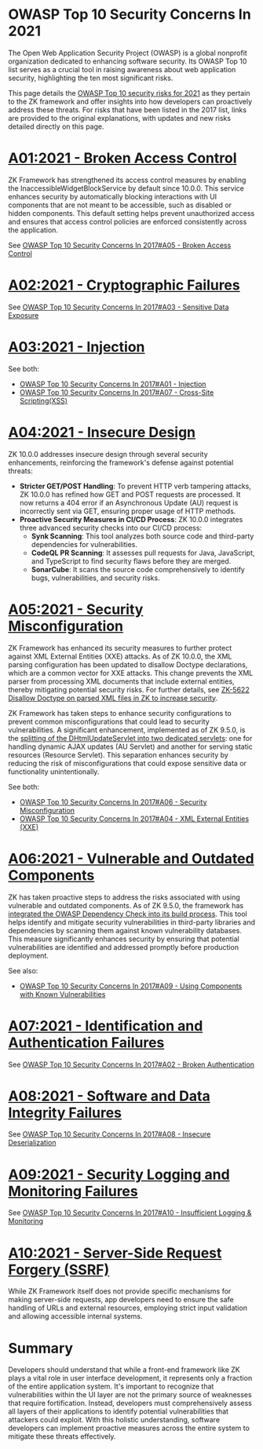 # OWASP Top 10 Security Concerns In 2021

The Open Web Application Security Project (OWASP) is a global nonprofit
organization dedicated to enhancing software security. Its OWASP Top 10
list serves as a crucial tool in raising awareness about web application
security, highlighting the ten most significant risks.

This page details the [OWASP Top 10 security risks for
2021](https://owasp.org/Top10/) as they pertain to the ZK framework and
offer insights into how developers can proactively address these
threats. For risks that have been listed in the 2017 list, links are
provided to the original explanations, with updates and new risks
detailed directly on this page.

# [A01:2021 - Broken Access Control](https://owasp.org/Top10/A01_2021-Broken_Access_Control/)

ZK Framework has strengthened its access control measures by enabling
the InaccessibleWidgetBlockService by default since 10.0.0. This service
enhances security by automatically blocking interactions with UI
components that are not meant to be accessible, such as disabled or
hidden components. This default setting helps prevent unauthorized
access and ensures that access control policies are enforced
consistently across the application.

See [OWASP Top 10 Security Concerns In 2017#A05 - Broken Access Control]({{site.baseurl}}/zk_dev_ref/security_tips/owasp_top_10_security_concerns/2017#A05-Broken_Access_Control)

# [A02:2021 - Cryptographic Failures](https://owasp.org/Top10/A02_2021-Cryptographic_Failures/)

See [OWASP Top 10 Security Concerns In 2017#A03 - Sensitive Data Exposure]({{site.baseurl}}/zk_dev_ref/security_tips/owasp_top_10_security_concerns/2017#A03-Sensitive_Data_Exposure)

# [A03:2021 - Injection](https://owasp.org/Top10/A03_2021-Injection/)

See both:

- [OWASP Top 10 Security Concerns In 2017#A01 - Injection]({{site.baseurl}}/zk_dev_ref/security_tips/owasp_top_10_security_concerns/2017#A01-Injection)
- [OWASP Top 10 Security Concerns In 2017#A07 - Cross-Site Scripting(XSS)]({{site.baseurl}}/zk_dev_ref/security_tips/owasp_top_10_security_concerns/2017#A07-Cross-Site_Scripting_(XSS))

# [A04:2021 - Insecure Design](https://owasp.org/Top10/A04_2021-Insecure_Design/)

ZK 10.0.0 addresses insecure design through several security
enhancements, reinforcing the framework's defense against potential
threats:

- **Stricter GET/POST Handling**: To prevent HTTP verb tampering
  attacks, ZK 10.0.0 has refined how GET and POST requests are
  processed. It now returns a 404 error if an Asynchronous Update (AU)
  request is incorrectly sent via GET, ensuring proper usage of HTTP
  methods.
- **Proactive Security Measures in CI/CD Process**: ZK 10.0.0 integrates
  three advanced security checks into our CI/CD process:
  - **Synk Scanning**: This tool analyzes both source code and
    third-party dependencies for vulnerabilities.
  - **CodeQL PR Scanning**: It assesses pull requests for Java,
    JavaScript, and TypeScript to find security flaws before they are
    merged.
  - **SonarCube**: It scans the source code comprehensively to identify
    bugs, vulnerabilities, and security risks.

# [A05:2021 - Security Misconfiguration](https://owasp.org/Top10/A05_2021-Security_Misconfiguration/)

ZK Framework has enhanced its security measures to further protect
against XML External Entities (XXE) attacks. As of ZK 10.0.0, the XML
parsing configuration has been updated to disallow Doctype declarations,
which are a common vector for XXE attacks. This change prevents the XML
parser from processing XML documents that include external entities,
thereby mitigating potential security risks. For further details, see
[ZK-5622 Disallow Doctype on parsed XML files in ZK to increase
security](https://tracker.zkoss.org/browse/ZK-5622).

ZK Framework has taken steps to enhance security configurations to
prevent common misconfigurations that could lead to security
vulnerabilities. A significant enhancement, implemented as of ZK 9.5.0,
is the [splitting of the DHtmlUpdateServlet into two dedicated
servlets](https://tracker.zkoss.org/browse/ZK-4564): one for handling
dynamic AJAX updates (AU Servlet) and another for serving static
resources (Resource Servlet). This separation enhances security by
reducing the risk of misconfigurations that could expose sensitive data
or functionality unintentionally.

See both:

- [OWASP Top 10 Security Concerns In 2017#A06 - Security
  Misconfiguration]({{site.baseurl}}/zk_dev_ref/security_tips/owasp_top_10_security_concerns/2017#A06-Security_Misconfiguration)
- [OWASP Top 10 Security Concerns In 2017#A04 - XML External Entities
  (XXE)]({{site.baseurl}}/zk_dev_ref/security_tips/owasp_top_10_security_concerns/2017#A04-XML_External_Entities_(XXE))

# [A06:2021 - Vulnerable and Outdated Components](https://owasp.org/Top10/A06_2021-Vulnerable_and_Outdated_Components/)

ZK has taken proactive steps to address the risks associated with using
vulnerable and outdated components. As of ZK 9.5.0, the framework has
[integrated the OWASP Dependency Check into its build
process](https://tracker.zkoss.org/browse/ZK-4562). This tool helps
identify and mitigate security vulnerabilities in third-party libraries
and dependencies by scanning them against known vulnerability databases.
This measure significantly enhances security by ensuring that potential
vulnerabilities are identified and addressed promptly before production
deployment.

See also:

- [OWASP Top 10 Security Concerns In 2017#A09 - Using Components with
  Known
  Vulnerabilities]({{site.baseurl}}/zk_dev_ref/security_tips/owasp_top_10_security_concerns/2017#A09-Using_Components_with_Known_Vulnerabilities)

# [A07:2021 - Identification and Authentication Failures](https://owasp.org/Top10/A07_2021-Identification_and_Authentication_Failures/)

See [OWASP Top 10 Security Concerns In 2017#A02 - Broken
Authentication]({{site.baseurl}}/zk_dev_ref/security_tips/owasp_top_10_security_concerns/2017#A02-Broken_Authentication)

# [A08:2021 - Software and Data Integrity Failures](https://owasp.org/Top10/A08_2021-Software_and_Data_Integrity_Failures/)

See [OWASP Top 10 Security Concerns In 2017#A08 - Insecure
Deserialization]({{site.baseurl}}/zk_dev_ref/security_tips/owasp_top_10_security_concerns/2017#A08-Insecure_Deserialization)

# [A09:2021 - Security Logging and Monitoring Failures](https://owasp.org/Top10/A09_2021-Security_Logging_and_Monitoring_Failures/)

See [OWASP Top 10 Security Concerns In 2017#A10 - Insufficient Logging &
Monitoring]({{site.baseurl}}/zk_dev_ref/security_tips/owasp_top_10_security_concerns/2017#A10-Insufficient_Logging_and_Monitoring)

# [A10:2021 - Server-Side Request Forgery (SSRF)](https://owasp.org/Top10/A10_2021-Server-Side_Request_Forgery_%28SSRF%29/)

While ZK Framework itself does not provide specific mechanisms for
making server-side requests, app developers need to ensure the safe
handling of URLs and external resources, employing strict input
validation and allowing accessible internal systems.

# Summary

Developers should understand that while a front-end framework like ZK
plays a vital role in user interface development, it represents only a
fraction of the entire application system. It's important to recognize
that vulnerabilities within the UI layer are not the primary source of
weaknesses that require fortification. Instead, developers must
comprehensively assess all layers of their applications to identify
potential vulnerabilities that attackers could exploit. With this
holistic understanding, software developers can implement proactive
measures across the entire system to mitigate these threats effectively.

